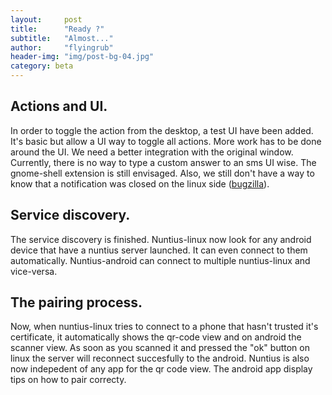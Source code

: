 ```yaml
---
layout:     post
title:      "Ready ?"
subtitle:   "Almost..."
author:     "flyingrub"
header-img: "img/post-bg-04.jpg"
category: beta
---
```


## Actions and UI.
In order to toggle the action from the desktop, a test UI have been added. It's basic but allow a UI way to toggle all actions. More work has to be done around the UI. We need a better integration with the original window. Currently, there is no way to type a custom answer to an sms UI wise. The gnome-shell extension is still envisaged. Also, we still don't have a way to know that a notification was closed on the linux side ([bugzilla](https://bugzilla.gnome.org/show_bug.cgi?id=751516)).


## Service discovery.
The service discovery is finished. Nuntius-linux now look for any android device that have a nuntius server launched. It can even connect to them automatically. Nuntius-android can connect to multiple nuntius-linux and vice-versa.


## The pairing process.
Now, when nuntius-linux tries to connect to a phone that hasn't trusted it's certificate, it automatically shows the qr-code view and on android the scanner view. As soon as you scanned it and pressed the "ok" button on linux the server will reconnect succesfully to the android.
Nuntius is also now indepedent of any app for the qr code view. The android app display tips on how to pair correcty.
